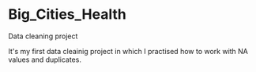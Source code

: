 # Big_Cities_Health

Data cleaning project

It's my first data cleainig project in which I practised how to work with NA values and duplicates.
